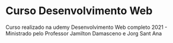 # Curso Desenvolvimento Web
Curso realizado na udemy Desenvolvimento Web completo 2021 - Ministrado pelo Professor Jamilton Damasceno e Jorg Sant Ana
